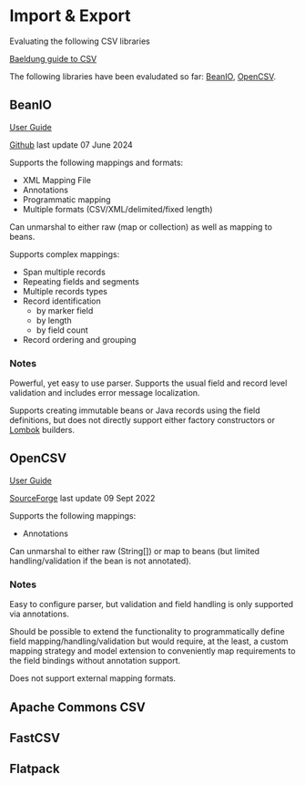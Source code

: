 # Import & Export

Evaluating the following CSV libraries

[Baeldung guide to CSV](https://www.baeldung.com/java-csv)

The following libraries have been evaludated so far:
[BeanIO](#beanio), [OpenCSV](#opencsv).

## BeanIO

[User Guide](https://beanio.github.io/)

[Github](https://github.com/beanio/beanio) last update 07 June 2024

Supports the following mappings and formats:

* XML Mapping File
* Annotations
* Programmatic mapping
* Multiple formats (CSV/XML/delimited/fixed length)

Can unmarshal to either raw (map or collection) as well as mapping to beans.

Supports complex mappings:

* Span multiple records
* Repeating fields and segments
* Multiple records types
* Record identification
    * by marker field
    * by length
    * by field count
* Record ordering and grouping

### Notes

Powerful, yet easy to use parser. Supports the usual field and record level validation and includes error message
localization.

Supports creating immutable beans or Java records using the field definitions, but does not directly support either
factory constructors or [Lombok](https://projectlombok.org/) builders.

## OpenCSV

[User Guide](https://opencsv.sourceforge.net/)

[SourceForge](https://sourceforge.net/p/opencsv/source/ci/master/tree/) last update 09 Sept 2022

Supports the following mappings:

* Annotations

Can unmarshal to either raw (String[]) or map to beans (but limited handling/validation if the bean is not annotated).

### Notes

Easy to configure parser, but validation and field handling is only supported via annotations.

Should be possible to extend the functionality to programmatically define field mapping/handling/validation but
would require, at the least, a custom mapping strategy and model extension to conveniently map requirements to the
field bindings without annotation support.

Does not support external mapping formats.

## Apache Commons CSV

## FastCSV

## Flatpack